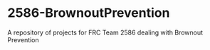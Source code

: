# 2586-BrownoutPrevention
A repository of projects for FRC Team 2586 dealing with Brownout Prevention

